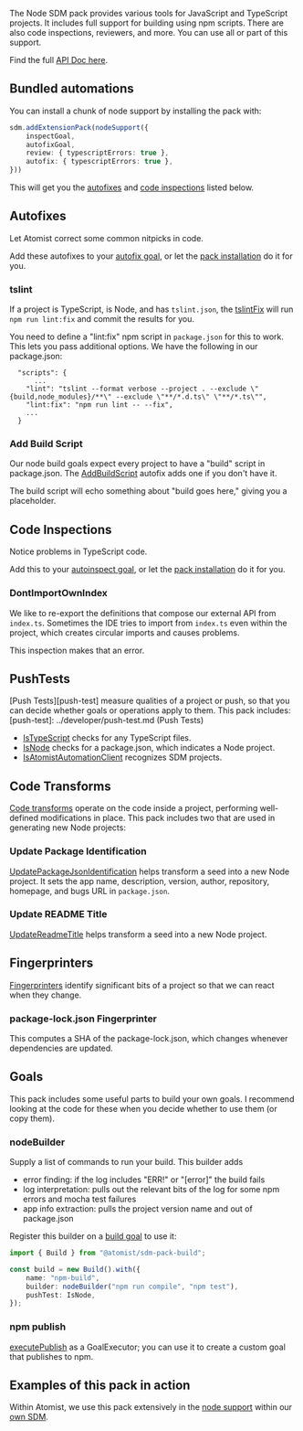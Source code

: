 The Node SDM pack provides various tools for JavaScript and TypeScript
projects. It includes full
support for building using npm scripts. There are also code inspections,
reviewers, and more. You can use all or part of this support.

Find the full [API Doc here][apidoc].

[github]: https://github.com/atomist/sdm-pack-node (GitHub Repository)
[apidoc]: https://atomist.github.io/sdm-pack-node/ (SDM Node Pack API Doc)

## Bundled automations

You can install a chunk of node support by installing the pack with:

```typescript
sdm.addExtensionPack(nodeSupport({
    inspectGoal,
    autofixGoal,
    review: { typescriptErrors: true },
    autofix: { typescriptErrors: true },
}))
```

This will get you the [autofixes](#autofixes) and [code inspections](#code-inspections) listed below.

## Autofixes

Let Atomist correct some common nitpicks in code.

Add these autofixes to your [autofix goal](../developer/goal.md#autofix), or let the [pack installation](#bundled-automations) do it for you.

### tslint

If a project is TypeScript, is Node, and has `tslint.json`, the [tslintFix](https://atomist.github.io/sdm-pack-node/modules/_lib_autofix_tslintfix_.html#tslintfix) will run
`npm run lint:fix` and commit the results for you.

You need to define a "lint:fix" npm script in `package.json` for this to work. This lets you pass
additional options. We have the following in our package.json:

```
  "scripts": {
      ...
    "lint": "tslint --format verbose --project . --exclude \"{build,node_modules}/**\" --exclude \"**/*.d.ts\" \"**/*.ts\"",
    "lint:fix": "npm run lint -- --fix",
    ...
  }
```

### Add Build Script

Our node build goals expect every project to have a "build" script in package.json. The [AddBuildScript](https://atomist.github.io/sdm-pack-node/modules/_lib_autofix_addbuildscript_.html#addbuildscript) autofix adds one if you don't have it.

The build script will echo something about "build goes here," 
giving you a placeholder.

## Code Inspections

Notice problems in TypeScript code.

Add this to your [autoinspect goal](../developer/goal.md#autoinspect), or let the [pack installation](#bundled-automations) do it for you.

### DontImportOwnIndex

We like to re-export the definitions that compose our external API from `index.ts`.
Sometimes the IDE tries to import from `index.ts` even within the project, which creates
circular imports and causes problems.

This inspection makes that an error.

## PushTests

[Push Tests][push-test] measure qualities of a project or push, 
so that you can
decide whether goals or operations apply to them. This pack includes:
[push-test]: ../developer/push-test.md (Push Tests)

-  [IsTypeScript](https://atomist.github.io/sdm-pack-node/modules/_lib_pushtest_tspushtests_.html#istypescript) checks for any TypeScript files.
-  [IsNode](https://atomist.github.io/sdm-pack-node/modules/_lib_pushtest_nodepushtests_.html#isnode) checks for a package.json, which indicates a Node project.
-  [IsAtomistAutomationClient](https://atomist.github.io/sdm-pack-node/modules/_lib_pushtest_nodepushtests_.html#isatomistautomationclient)
recognizes SDM projects.

## Code Transforms

[Code transforms](../developer/transform.md) operate on the code inside a project,
 performing well-defined modifications in place. This pack includes two that are used
 in generating new Node projects:

### Update Package Identification

[UpdatePackageJsonIdentification](https://atomist.github.io/sdm-pack-node/modules/_lib_transform_updatepackagejsonidentification_.html#updatepackagejsonidentification)
 helps transform a seed into a new Node project. It sets the app name, description, version, author, repository, homepage, and bugs URL in `package.json`.

### Update README Title

[UpdateReadmeTitle](https://atomist.github.io/sdm-pack-node/modules/_lib_transform_updatereadmetitle_.html#updatereadmetitle) helps transform a seed into a new Node project.

## Fingerprinters

[Fingerprinters](../developer/fingerprint.md) identify significant bits of a project so that we can react when they change.

### package-lock.json Fingerprinter

This computes a SHA of the package-lock.json, which changes whenever dependencies are updated.

## Goals

This pack includes some useful parts to build your own goals. I recommend looking at the code for these when you decide whether to use them (or copy them).

### nodeBuilder

Supply a list of commands to run your build. This builder adds 

-  error finding: if the log includes "ERR!" or "[error]" the build fails
-  log interpretation: pulls out the relevant bits of the log for some npm errors and mocha test failures
-  app info extraction: pulls the project version name and out of package.json

Register this builder on a [build goal](../developer/goal.md#build) to use it:

```typescript
import { Build } from "@atomist/sdm-pack-build";

const build = new Build().with({
    name: "npm-build",
    builder: nodeBuilder("npm run compile", "npm test"),
    pushTest: IsNode,
});
```

### npm publish

[executePublish](https://atomist.github.io/sdm-pack-node/modules/_lib_build_executepublish_.html#executepublish) as a GoalExecutor; you can use it to create a custom goal that publishes to npm. 

## Examples of this pack in action

Within Atomist, we use this pack extensively in the [node support](https://github.com/atomist/atomist-sdm/blob/master/lib/machine/nodeSupport.ts) within our [own SDM][atomist-sdm]. 

[atomist-sdm]: https://github.com/atomist/atomist-sdm
